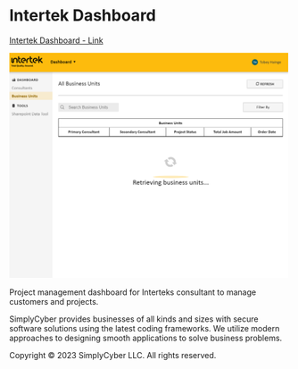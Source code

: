 # Intertek Dashboard

[Intertek Dashboard - Link](https://thainge.github.io/intertek-dashboard/)

<img src="https://github.com/Thainge/portfolio/blob/gh-pages/static/media/1.93fdfcffd2a02bb0ba44.png?raw=true" width="500" />


Project management dashboard for Interteks consultant to manage customers and projects.

SimplyCyber provides businesses of all kinds and sizes with secure software solutions using the latest coding frameworks. We utilize modern approaches to designing smooth applications to solve business problems.


Copyright © 2023 SimplyCyber LLC. All rights reserved.
